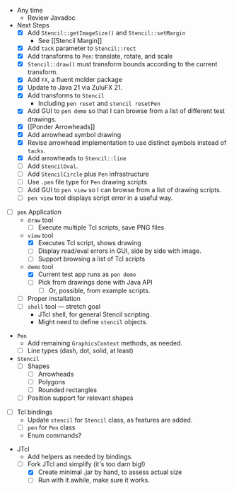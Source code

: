 - Any time
    - Review Javadoc
- Next Steps
    - [x] Add `Stencil::getImageSize()` and `Stencil::setMargin`
        - See [[Stencil Margin]]
    - [x] Add `tack` parameter to `Stencil::rect`
    - [x] Add transforms to `Pen`: translate, rotate, and scale
    - [x] `Stencil::draw()` must transform bounds according to the current transform.
    - [x] Add `FX`, a fluent molder package
    - [x] Update to Java 21 via ZuluFX 21.
    - [x] Add transforms to `Stencil`
        - Including `pen reset` and `stencil resetPen`
    - [x] Add GUI to `pen demo` so that I can browse from a list of different test drawings.
    - [x] [[Ponder Arrowheads]]
    - [x] Add arrowhead symbol drawing
    - [x] Revise arrowhead implementation to use distinct symbols instead of `tacks`.
    - [x] Add arrowheads to `Stencil::line`
    - [ ] Add `StencilOval`.
    - [ ] Add `StencilCircle` plus `Pen` infrastructure
    - [ ] Use `.pen` file type for `Pen` drawing scripts
    - [ ] Add GUI to `pen view` so I can browse from a list of drawing scripts.
    - [ ] `pen view` tool displays script error in a useful way.
- [ ] `pen` Application
    -  `draw` tool
        - [ ] Execute multiple Tcl scripts, save PNG files
    - `view` tool
        - [x] Executes Tcl script, shows drawing
        - [ ] Display read/eval errors in GUI, side by side with image.
        - [ ] Support browsing a list of Tcl scripts
    - `demo` tool
        - [x] Current test app runs as `pen demo`
        - [ ] Pick from drawings done with Java API
            - [ ] Or, possible, from example scripts.
    - [ ] Proper installation
    - [ ] `shell` tool — stretch goal
        - JTcl shell, for general Stencil scripting.
        - Might need to define `stencil` objects.
- `Pen` 
    - Add remaining `GraphicsContext` methods, as needed.
    - [ ] Line types (dash, dot, solid, at least)
- `Stencil` 
    - [ ] Shapes
        - [ ] Arrowheads
        - [ ] Polygons
        - [ ] Rounded rectangles
    - [ ] Position support for relevant shapes
- [ ] Tcl bindings
    - Update `stencil` for `Stencil` class, as features are added.
    - [ ] `pen` for `Pen` class 
    - Enum commands?
- JTcl
    - Add helpers as needed by bindings.
    - [ ] Fork JTcl and simplify (it's too darn big!)
        - [x] Create minimal .jar by hand, to assess actual size
        - [ ] Run with it awhile, make sure it works.
